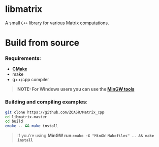 # libmatrix

A small `C++` library for various Matrix computations.

# Build from source

### Requirements:

- [**CMake**](https://cmake.org/download/ "CMake download page")
- make
- g++/cpp compiler

> **NOTE: For Windows users you can use the [MinGW tools](https://www.mingw-w64.org/downloads/ "MinGW downloads page")**

### Building and compiling examples:

```bash
git clone https://github.com/ZOASR/Matrix_cpp
cd libmatrix-master
cd build
cmake .. && make install
```

> If you're using **MinGW run `cmake -G "MinGW Makefiles" .. && make install`**
